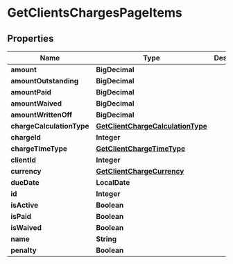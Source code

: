 

# GetClientsChargesPageItems


## Properties

| Name | Type | Description | Notes |
|------------ | ------------- | ------------- | -------------|
|**amount** | **BigDecimal** |  |  [optional] |
|**amountOutstanding** | **BigDecimal** |  |  [optional] |
|**amountPaid** | **BigDecimal** |  |  [optional] |
|**amountWaived** | **BigDecimal** |  |  [optional] |
|**amountWrittenOff** | **BigDecimal** |  |  [optional] |
|**chargeCalculationType** | [**GetClientChargeCalculationType**](GetClientChargeCalculationType.md) |  |  [optional] |
|**chargeId** | **Integer** |  |  [optional] |
|**chargeTimeType** | [**GetClientChargeTimeType**](GetClientChargeTimeType.md) |  |  [optional] |
|**clientId** | **Integer** |  |  [optional] |
|**currency** | [**GetClientChargeCurrency**](GetClientChargeCurrency.md) |  |  [optional] |
|**dueDate** | **LocalDate** |  |  [optional] |
|**id** | **Integer** |  |  [optional] |
|**isActive** | **Boolean** |  |  [optional] |
|**isPaid** | **Boolean** |  |  [optional] |
|**isWaived** | **Boolean** |  |  [optional] |
|**name** | **String** |  |  [optional] |
|**penalty** | **Boolean** |  |  [optional] |



